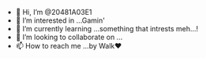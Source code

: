 - 👋 Hi, I’m @20481A03E1
- 👀 I’m interested in ...Gamin'
- 🌱 I’m currently learning ...something that intrests meh...!
- 💞️ I’m looking to collaborate on ...
- 📫 How to reach me ...by Walk♥

<!---
20481A03E1/20481A03E1 is a ✨ special ✨ repository because its `README.md` (this file) appears on your GitHub profile.
You can click the Preview link to take a look at your changes.
--->

